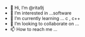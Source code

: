 - 👋 Hi, I’m @rita9j
- 👀 I’m interested in ...software
- 🌱 I’m currently learning ... c , c++
- 💞️ I’m looking to collaborate on ...
- 📫 How to reach me ...

<!---
rita9j/rita9j is a ✨ special ✨ repository because its `README.md` (this file) appears on your GitHub profile.
You can click the Preview link to take a look at your changes.
--->
